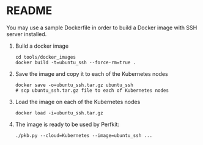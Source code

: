 # README

You may use a sample Dockerfile in order to build a Docker image with SSH server installed.

1. Build a docker image

   ```
   cd tools/docker_images
   docker build -t=ubuntu_ssh --force-rm=true .
   ```

2. Save the image and copy it to each of the Kubernetes nodes
   ```
   docker save -o=ubuntu_ssh.tar.gz ubuntu_ssh
   # scp ubuntu_ssh.tar.gz file to each of Kubernetes nodes
   ```

3. Load the image on each of the Kubernetes nodes
   ```
   docker load -i=ubuntu_ssh.tar.gz
   ```

4. The image is ready to be used by Perfkit:
   ```
   ./pkb.py --cloud=Kubernetes --image=ubuntu_ssh ...
   ```
